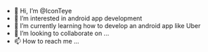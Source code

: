 - 👋 Hi, I’m @IconTeye
- 👀 I’m interested in android app development
- 🌱 I’m currently learning how to develop an android app like Uber
- 💞️ I’m looking to collaborate on ...
- 📫 How to reach me ...

<!---
IconTeye/IconTeye is a ✨ special ✨ repository because its `README.md` (this file) appears on your GitHub profile.
You can click the Preview link to take a look at your changes.
--->
